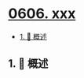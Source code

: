# [0606. xxx](https://github.com/Tdahuyou/TNotes.leetcode/tree/main/notes/0606.%20xxx)

<!-- region:toc -->

- [1. 📝 概述](#1--概述)

<!-- endregion:toc -->

## 1. 📝 概述
